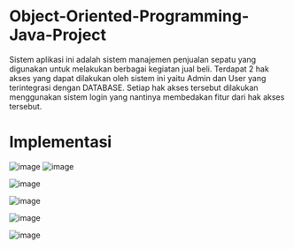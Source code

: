 # Object-Oriented-Programming-Java-Project
Sistem aplikasi ini adalah sistem manajemen penjualan sepatu yang digunakan untuk melakukan berbagai kegiatan jual beli. 
Terdapat 2 hak akses yang dapat dilakukan oleh sistem ini yaitu Admin dan User yang terintegrasi dengan DATABASE.
Setiap hak akses tersebut dilakukan menggunakan sistem login yang nantinya membedakan fitur dari hak akses tersebut.

# Implementasi
![image](https://github.com/alversonn/Object-Oriented-Programming-Java-Project/assets/114342945/c927e715-9eba-4cad-830f-d520bd7de57a)
![image](https://github.com/alversonn/Object-Oriented-Programming-Java-Project/assets/114342945/2e86e1c1-1164-4726-a115-be97f35ab086)

![image](https://github.com/alversonn/Object-Oriented-Programming-Java-Project/assets/114342945/09c6bf23-d25c-4099-a16e-1bc72b4eda1b)

![image](https://github.com/alversonn/Object-Oriented-Programming-Java-Project/assets/114342945/a5589ab1-78f6-494c-93f3-5a5ed331fe8a)

![image](https://github.com/alversonn/Object-Oriented-Programming-Java-Project/assets/114342945/c6ea2b2c-0ed9-4c3e-8324-068c40009de6)

![image](https://github.com/alversonn/Object-Oriented-Programming-Java-Project/assets/114342945/769a20a6-72e4-49fb-a89d-358799b2b029)
